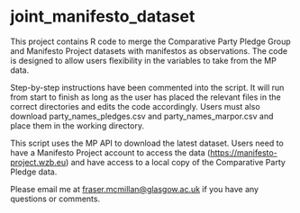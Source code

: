 # joint_manifesto_dataset
This project contains R code to merge the Comparative Party Pledge Group and Manifesto Project datasets with manifestos as observations. The code is designed to allow users flexibility in the variables to take from the MP data.

Step-by-step instructions have been commented into the script. It will run from start to finish as long as the user has placed the relevant files in the correct directories and edits the code accordingly. Users must also download party_names_pledges.csv and party_names_marpor.csv and place them in the working directory.


This script uses the MP API to download the latest dataset. Users need to have a Manifesto Project account to access the data (https://manifesto-project.wzb.eu) and have access to a local copy of the Comparative Party Pledge data. 

Please email me at fraser.mcmillan@glasgow.ac.uk if you have any questions or comments.
